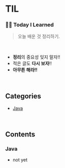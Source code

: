 # TIL

### ✍🏻 **Today I Learned**
> 오늘 배운 것 정리하기.
<br>

- **정리**의 중요성 잊지 말자!!
- 적은 글도 **다시 보자**!!
- **아무튼 해라!!**
<br>

## Categories
- [Java](#Java)
<br>

## Contents
### Java
- not yet
